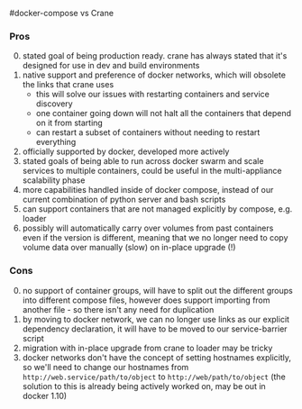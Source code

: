 #docker-compose vs Crane
### Pros
0. stated goal of being production ready. crane has always stated that it's designed for use in dev and build environments
0. native support and preference of docker networks, which will obsolete the links that crane uses
	- this will solve our issues with restarting containers and service discovery
	- one container going down will not halt all the containers that depend on it from starting
	- can restart a subset of containers without needing to restart everything
0. officially supported by docker, developed more actively
0. stated goals of being able to run across docker swarm and scale services to multiple containers, could be useful in the multi-appliance scalability phase
0. more capabilities handled inside of docker compose, instead of our current combination of python server and bash scripts
0. can support containers that are not managed explicitly by compose, e.g. loader
0. possibly will automatically carry over volumes from past containers even if the version is different, meaning that we no longer need to copy volume data over manually (slow) on in-place upgrade (!)

### Cons
0. no support of container groups, will have to split out the different groups into different compose files, however does support importing from another file - so there isn't any need for duplication
0. by moving to docker network, we can no longer use links as our explicit dependency declaration, it will have to be moved to our service-barrier script
0. migration with in-place upgrade from crane to loader may be tricky
0. docker networks don't have the concept of setting hostnames explicitly, so we'll need to change our hostnames from `http://web.service/path/to/object` to `http://web/path/to/object` (the solution to this is already being actively worked on, may be out in docker 1.10)
